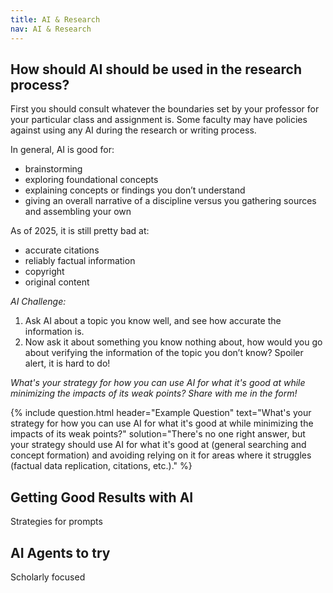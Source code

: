 ```yaml
---
title: AI & Research
nav: AI & Research
---
```

## How should AI should be used in the research process?

First you should consult whatever the boundaries set by your professor for your particular class and assignment is. Some faculty may have policies against using any AI during the research or writing process. 

In general, AI is good for: 
- brainstorming
- exploring foundational concepts
- explaining concepts or findings you don’t understand
- giving an overall narrative of a discipline versus you gathering sources and assembling your own

As of 2025, it is still pretty bad at:
- accurate citations
- reliably factual information
- copyright
- original content 

_AI Challenge:_ 

1. Ask AI about a topic you know well, and see how accurate the information is. 
1. Now ask it about something you know nothing about, how would you go about verifying the information of the topic you don’t know? Spoiler alert, it is hard to do! 

_What's your strategy for how you can use AI for what it's good at while minimizing the impacts of its weak points? Share with me in the form!_ 

{% include question.html header="Example Question" text="What's your strategy for how you can use AI for what it's good at while minimizing the impacts of its weak points?" solution="There's no one right answer, but your strategy should use AI for what it's good at (general searching and concept formation) and avoiding relying on it for areas where it struggles (factual data replication, citations, etc.)." %}

## Getting Good Results with AI

Strategies for prompts

## AI Agents to try 

Scholarly focused 


